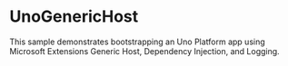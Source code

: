 # UnoGenericHost

This sample demonstrates bootstrapping an Uno Platform app using Microsoft Extensions Generic Host, Dependency Injection, and Logging.

